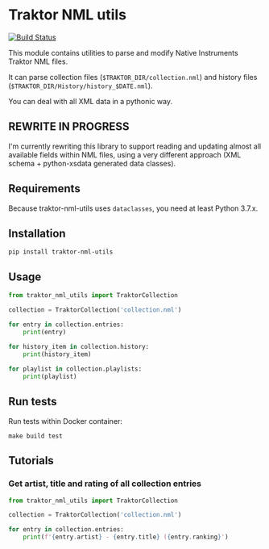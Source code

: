 # Traktor NML utils

[![Build Status](https://travis-ci.com/ifischer/traktor-nml-utils.svg?branch=master)](https://travis-ci.com/ifischer/traktor-nml-utils)

This module contains utilities to parse and modify Native Instruments Traktor NML files.

It can parse collection files (`$TRAKTOR_DIR/collection.nml`) and history 
files (`$TRAKTOR_DIR/History/history_$DATE.nml`).

You can deal with all XML data in a pythonic way.

## REWRITE IN PROGRESS ##

I'm currently rewriting this library to support reading and updating almost all available fields within NML files, using a 
very different approach (XML schema + python-xsdata generated data classes).

## Requirements

Because traktor-nml-utils uses `dataclasses`, you need at least Python 3.7.x. 

## Installation

```shell
pip install traktor-nml-utils
```

## Usage

```python
from traktor_nml_utils import TraktorCollection

collection = TraktorCollection('collection.nml')

for entry in collection.entries:
    print(entry)

for history_item in collection.history:
    print(history_item)
    
for playlist in collection.playlists:
    print(playlist)
```

## Run tests

Run tests within Docker container:

```shell
make build test
```

## Tutorials

### Get artist, title and rating of all collection entries

```python
from traktor_nml_utils import TraktorCollection

collection = TraktorCollection('collection.nml')

for entry in collection.entries:
    print(f'{entry.artist} - {entry.title} ({entry.ranking}')
```
